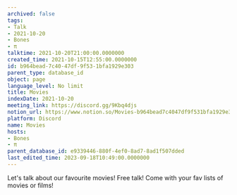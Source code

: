 ```yaml
---
archived: false
tags:
- Talk
- 2021-10-20
- Bones
- π
talktime: 2021-10-20T21:00:00.0000000
created_time: 2021-10-15T12:55:00.0000000
id: b964bead-7c40-47df-9f53-1bfa1929e303
parent_type: database_id
object: page
language_level: No limit
title: Movies
indexDate: 2021-10-20
meeting_link: https://discord.gg/9Kbq4djs
notion_url: https://www.notion.so/Movies-b964bead7c4047df9f531bfa1929e303
platform: Discord
name: Movies
hosts:
- Bones
- π
parent_database_id: e9339446-880f-4ef0-8ad7-8ad1f507dded
last_edited_time: 2023-09-18T10:49:00.0000000
---
```


Let's talk about our favourite movies!
Free talk! Come with your fav lists of movies or films!


